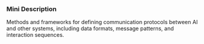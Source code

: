 ### Mini Description

Methods and frameworks for defining communication protocols between AI and other systems, including data formats, message patterns, and interaction sequences.

